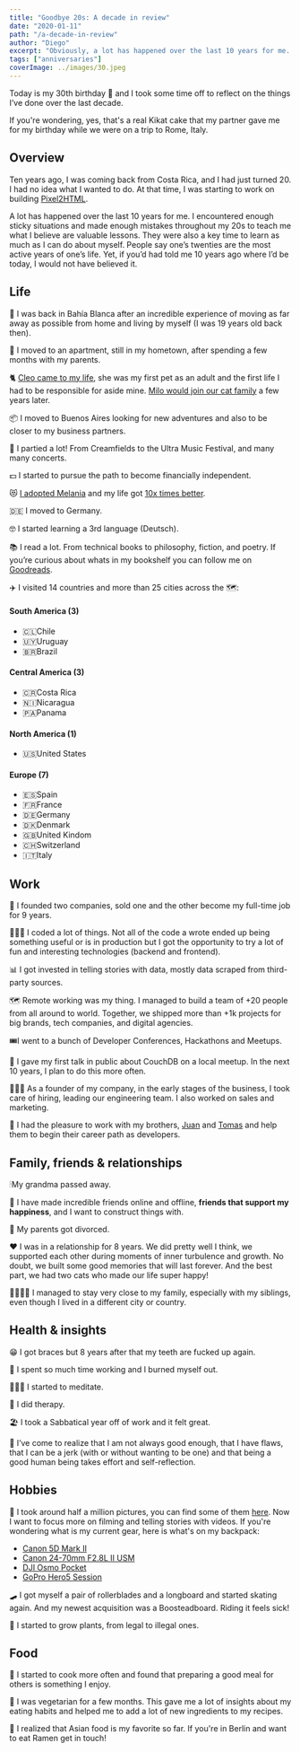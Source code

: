 ```yaml
---
title: "Goodbye 20s: A decade in review"
date: "2020-01-11"
path: "/a-decade-in-review"
author: "Diego"
excerpt: "Obviously, a lot has happened over the last 10 years for me. People say one’s twenties are the most active years of one’s life. Yet, if you’d had told me 10 years ago where I’d be today, I would not have believed it."
tags: ["anniversaries"]
coverImage: ../images/30.jpeg
---
```


Today is my 30th birthday 🎂 and I took some time off to reflect on the things I’ve done over the last decade. 

If you're wondering, yes, that's a real Kikat cake that my partner gave me for my birthday while we were on a trip to Rome, Italy.

## Overview

Ten years ago, I was coming back from Costa Rica, and I had just turned 20. I had no idea what I wanted to do. At that time, I was starting to work on building [Pixel2HTML](//pixel2html.com).

A lot has happened over the last 10 years for me. I encountered enough sticky situations and made enough mistakes throughout my 20s to teach me what I believe are valuable lessons. They were also a key time to learn as much as I can do about myself. People say one’s twenties are the most active years of one’s life. Yet, if you’d had told me 10 years ago where I’d be today, I would not have believed it.

## Life

🛬 I was back in Bahía Blanca after an incredible experience of moving as far away as possible from home and living by myself (I was 19 years old back then).

🏡 I moved to an apartment, still in my hometown, after spending a few months with my parents.

🐈 [Cleo came to my life](https://www.instagram.com/p/bR6BFDgmpsmn4AdmJJ0n78ZRJTN2TWb7bxauY0/), she was my first pet as an adult and the first life I had to be responsible for aside mine. [Milo would join our cat family](https://www.instagram.com/p/5HCiicAmhpbz45yTjMyoyu3kUMqSDyPAh5bEU0/) a few years later. 

📦 I moved to Buenos Aires looking for new adventures and also to be closer to my business partners. 

🎉 I partied a lot! From Creamfields to the Ultra Music Festival, and many many concerts.

💵 I started to pursue the path to become financially independent.

😻 [I adopted Melania](https://www.instagram.com/p/Bwpqm1dl5ILTkt1rbqwApt7DgrfBQM2oI7oM9U0/) and my life got  <u>10x times better</u>.

🇩🇪 I moved to Germany.

🤓 I started learning a 3rd language (Deutsch).

📚 I read a lot. From technical books to philosophy, fiction, and poetry. If you’re curious about whats in my bookshelf you can follow me on [Goodreads](https://www.goodreads.com/user/show/46795449-diego-peralta).

✈️ I visited 14 countries and more than 25 cities across the 🗺:

#### South America (3)
- 🇨🇱Chile
- 🇺🇾Uruguay
- 🇧🇷Brazil 

#### Central America (3)
- 🇨🇷Costa Rica 
- 🇳🇮Nicaragua 
- 🇵🇦Panama 

#### North America (1)

- 🇺🇸United States 

#### Europe (7)

- 🇪🇸Spain
- 🇫🇷France 
- 🇩🇪Germany 
- 🇩🇰Denmark 
- 🇬🇧United Kindom 
- 🇨🇭Switzerland 
- 🇮🇹Italy 

## Work

💼 I founded two companies, sold one and the other become my full-time job for 9 years.

👨🏻‍💻 I coded a lot of things. Not all of the code a wrote ended up being something useful or is in production but I got the opportunity to try a lot of fun and interesting technologies (backend and frontend).

📊 I got invested in telling stories with data, mostly data scraped from third-party sources.

🗺 Remote working was my thing. I managed to build a team of +20 people from all around to world. Together, we shipped more than +1k projects for big brands, tech companies, and digital agencies.

🎟I went to a bunch of Developer Conferences, Hackathons and Meetups.

🎤 I gave my first talk in public about CouchDB on a local meetup. In the next 10 years, I plan to do this more often.

🤹🏻‍♂️ As a founder of my company, in the early stages of the business, I took care of hiring, leading our engineering team. I also worked on sales and marketing.

🙏 I had the pleasure to work with my brothers, [Juan](//juanso-cv.now.sh) and [Tomas](http://tomasperalta.com.ar/) and help them to begin their career path as developers.

##  Family, friends & relationships

🕯My grandma passed away.

👫 I have made incredible friends online and offline, **friends that support my happiness**, and I want to construct things with.

🥀 My parents got divorced.

❤️ I was in a relationship for 8 years. We did pretty well I think, we supported each other during moments of inner turbulence and growth. No doubt, we built some good memories that will last forever. And the best part, we had two cats who made our life super happy!

👨‍👩‍👧‍👧 I managed to stay very close to my family, especially with my siblings, even though I lived in a different city or country. 

## Health & insights

😁 I got braces but 8 years after that my teeth are fucked up again.

🤕 I spent so much time working and I burned myself out.

🧘🏻‍♂️ I started to meditate.

💬 I did therapy.

🏖 I took a Sabbatical year off of work and it felt great.

😬 I’ve come to realize that I am not always good enough, that I have flaws, that I can be a jerk (with or without wanting to be one) and that being a good human being takes effort and self-reflection.

## Hobbies

📸 I took around half a million pictures, you can find some of them [here](//media.diego.earth/). Now I want to focus more on filming and telling stories with videos. If you're wondering what is my current gear, here is what's on my backpack:

- [Canon 5D Mark II](https://www.dpreview.com/reviews/canoneos5dmarkii)
- [Canon 24-70mm F2.8L II USM](https://www.dpreview.com/reviews/canon-ef-24-70mm-f-2-8l-ii-usm)
- [DJI Osmo Pocket](https://www.theverge.com/2019/4/2/18290251/dji-osmo-pocket-price-release-date-features-video-camera-photos)
- [GoPro Hero5 Session](https://www.techradar.com/reviews/gopro-hero5-session-review)

🛹 I got myself a pair of rollerblades and a longboard and started skating again. And my newest acquisition was a Boosteadboard. Riding it feels sick!

🌱 I started to grow plants, from legal to illegal ones.

## Food

🍳 I started to cook more often and found that preparing a good meal for others is something I enjoy.

🥗 I was vegetarian for a few months. This gave me a lot of insights about my eating habits and helped me to add a lot of new ingredients to my recipes.

🍜 I realized that Asian food is my favorite so far. If you're in Berlin and want to eat Ramen get in touch!